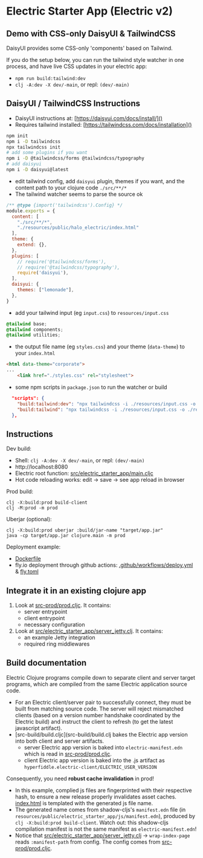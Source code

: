 # Electric Starter App (Electric v2)

## Demo with CSS-only DaisyUI & TailwindCSS

DaisyUI provides some CSS-only 'components' based on Tailwind.

If you do the setup below, you can run the tailwind style watcher in one process, and have live CSS updates in your electric app:

* `npm run build:tailwind:dev`
* `clj -A:dev -X dev/-main`, or repl: `(dev/-main)`

## DaisyUI / TailwindCSS Instructions

* DaisyUI instructions at: [https://daisyui.com/docs/install/]()
* Requires tailwind installed: [https://tailwindcss.com/docs/installation]()

```bash
npm init
npm i -D tailwindcss
npx tailwindcss init
# add some plugins if you want
npm i -D @tailwindcss/forms @tailwindcss/typography
# add daisyui
npm i -D daisyui@latest
```

* edit tailwind config, add `daisyui` plugin, themes if you want, and the content path to your clojure code `./src/**/*`
* The tailwind watcher seems to parse the source ok

```js
/** @type {import('tailwindcss').Config} */
module.exports = {
  content: [
    "./src/**/*",
    "./resources/public/halo_electric/index.html"
  ],
  theme: {
    extend: {},
  },
  plugins: [
    // require('@tailwindcss/forms'),
    // require('@tailwindcss/typography'),
    require('daisyui'),
  ],
  daisyui: {
    themes: ["lemonade"],
  },
}
```

* add your tailwind input (eg `input.css`) to `resources/input.css`
```css
@tailwind base;
@tailwind components;
@tailwind utilities;
```

* the output file name (eg `styles.css`) and your theme (`data-theme`) to your `index.html`
```html
<html data-theme="corporate">
...
    <link href="./styles.css" rel="stylesheet">
```

* some npm scripts in `package.json` to run the watcher or build
```json
  "scripts": {
    "build:tailwind:dev": "npx tailwindcss -i ./resources/input.css -o ./resources/public/electric_starter_app/styles.css --watch",
    "build:tailwind": "npx tailwindcss -i ./resources/input.css -o ./resources/public/electric_starter_app/styles.css --minify",
  },
```


## Instructions

Dev build:

* Shell: `clj -A:dev -X dev/-main`, or repl: `(dev/-main)`
* http://localhost:8080
* Electric root function: [src/electric_starter_app/main.cljc](src/electric_starter_app/main.cljc)
* Hot code reloading works: edit -> save -> see app reload in browser

Prod build:

```shell
clj -X:build:prod build-client
clj -M:prod -m prod
```

Uberjar (optional):
```
clj -X:build:prod uberjar :build/jar-name "target/app.jar"
java -cp target/app.jar clojure.main -m prod
```

Deployment example:
- [Dockerfile](Dockerfile)
- fly.io deployment through github actions: [.github/workflows/deploy.yml](.github/workflows/deploy.yml) & [fly.toml](fly.toml)

## Integrate it in an existing clojure app

1. Look at [src-prod/prod.cljc](src-prod/prod.cljc). It contains:
    - server entrypoint
    - client entrypoint
    - necessary configuration
2. Look at [src/electric_starter_app/server_jetty.clj](src/electric_starter_app/server_jetty.clj). It contains:
   - an example Jetty integration
   - required ring middlewares

## Build documentation

Electric Clojure programs compile down to separate client and server target programs, which are compiled from the same Electric application source code.

* For an Electric client/server pair to successfully connect, they must be built from matching source code. The server will reject mismatched clients (based on a version number handshake coordinated by the Electric build) and instruct the client to refresh (to get the latest javascript artifact).
* [src-build/build.cljc](src-build/build.clj bakes the Electric app version into both client and server artifacts.
  * server Electric app version is baked into `electric-manifest.edn` which is read in [src-prod/prod.cljc](src-prod/prod.cljc).
  * client Electric app version is baked into the .js artifact as `hyperfiddle.electric-client/ELECTRIC_USER_VERSION`

Consequently, you need **robust cache invalidation** in prod!
  * In this example, complied js files are fingerprinted with their respective hash, to ensure a new release properly invalidates asset caches. [index.html](resources/public/electric_starter_app/index.html) is templated with the generated js file name.
  * The generated name comes from shadow-cljs's `manifest.edn` file (in `resources/public/electric_starter_app/js/manifest.edn`), produced by `clj -X:build:prod build-client`. Watch out: this shadow-cljs compilation manifest is not the same manifest as `electric-manifest.edn`!
  * Notice that [src/electric_starter_app/server_jetty.clj](src/electric_starter_app/server_jetty.clj) -> `wrap-index-page` reads `:manifest-path` from config. The config comes from [src-prod/prod.cljc](src-prod/prod.cljc).
